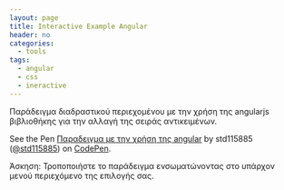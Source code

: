 ```yaml
---
layout: page
title: Interactive Example Angular
header: no
categories:
  - tools
tags:
  - angular
  - css
  - ineractive
---
```


Παράδειγμα διαδραστικού περιεχομένου με την χρήση της angularjs βιβλιοθήκης για την αλλαγή της σειράς αντικειμένων.

<p data-height="350" data-theme-id="17517" data-slug-hash="MOvmwm" data-default-tab="result" data-user="jp" class='codepen'>See the Pen <a href='https://codepen.io/jpsoftware/pen/MOvmwm'>Παραδειγμα με την χρήση της angular</a> by std115885 (<a href='https://codepen.io/jpsoftware/#'>@std115885</a>) on <a href='http://codepen.io'>CodePen</a>.</p>
<script async src="//assets.codepen.io/assets/embed/ei.js"></script>

Άσκηση: Τροποποιήστε το παράδειγμα ενσωματώνοντας στο υπάρχον μενού περιεχόμενο της επιλογής σας.